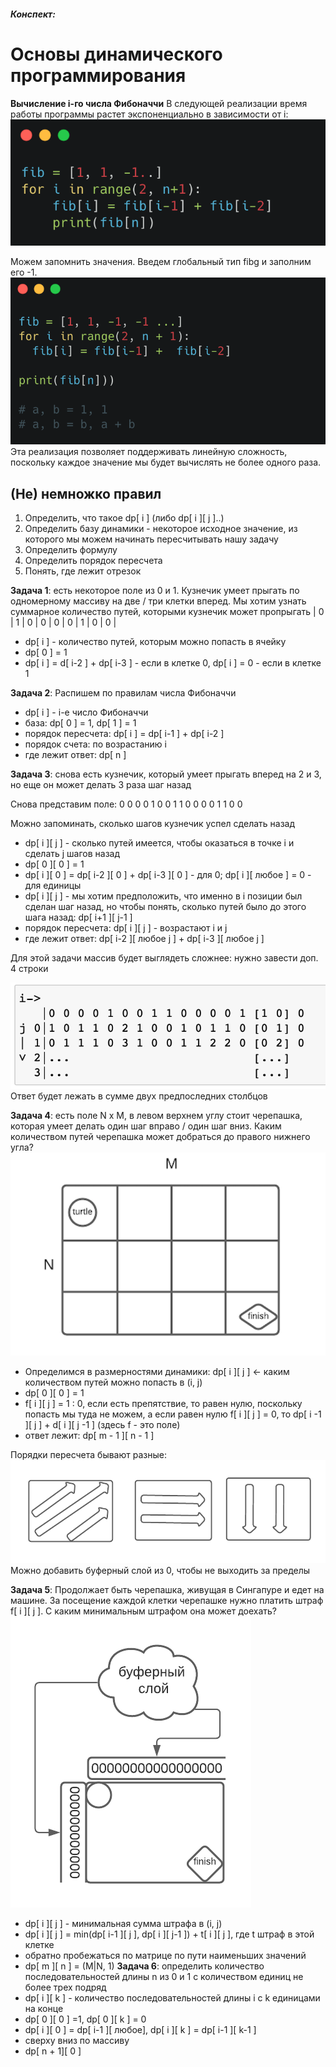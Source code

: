 
##### Конспект:

 # Основы динамического программирования
 **Вычисление i-го числа Фибоначчи**
 В следующей реализации время работы программы растет экспоненциально в зависимости от i:
 ![](images/1.png)

 Можем запомнить значения. Введем глобальный тип fibg и заполним его -1. 
 ![](images/2.png)
 Эта реализация позволяет поддерживать линейную сложность, поскольку каждое значение мы будет вычислять не более одного раза. 

 ## (Не) немножко правил
 1. Определить, что такое dp[ i ] (либо dp[ i ][ j ]..)
 2. Определить базу динамики - некоторое исходное значение, из которого мы можем начинать пересчитывать нашу задачу
 3. Определить формулу
 4. Определить порядок пересчета
 5. Понять, где лежит отрезок

 **Задача 1**: есть некоторое поле из 0 и 1. 
 Кузнечик умеет прыгать по одномерному массиву на две / три клетки вперед. 
 Мы хотим узнать суммарное количество путей, которыми кузнечик может пропрыгать
 | 0 | 1 | 0 | 0 | 0 | 0 | 1 | 0 | 0 |

 - dp[ i ] - количество путей, которым можно попасть в ячейку
 - dp[ 0 ] = 1
 - dp[ i ] = d[ i-2 ] + dp[ i-3 ] - если в клетке 0, dp[ i ] = 0 - если в клетке 1

 **Задача 2**: Распишем по правилам числа Фибоначчи

 - dp[ i ] - i-е число Фибоначчи
 - база: dp[ 0 ] = 1, dp[ 1 ] = 1
 - порядок пересчета: dp[ i ] = dp[ i-1 ] + dp[ i-2 ]
 - порядок счета: по возрастанию i 
 - где лежит ответ: dp[ n ]

 **Задача 3**: снова есть кузнечик, который умеет прыгать вперед на 2 и 3, но еще он может делать 3 раза шаг назад

 Снова представим поле:
 0 0 0 0 1 0 0 1 1 0 0 0 0 1 1 0 0

 Можно запоминать, сколько шагов кузнечик успел сделать назад

 - dp[ i ][ j ] - сколько путей имеется, чтобы оказаться в точке i и сделать j  шагов назад
 - dp[ 0 ][ 0 ] = 1
 - dp[ i ][ 0 ] = dp[ i-2 ][ 0 ] + dp[ i-3 ][ 0 ] - для 0; dp[ i ][ любое ] = 0 - для единицы
 - dp[ i ][ j ] - мы хотим предположить, что именно в i позиции был сделан шаг назад, но чтобы понять, сколько путей было до этого шага назад: dp[ i+1 ][ j-1 ]
 - порядок пересчета: dp[ i ][ j ] - возрастают i и  j
 - где лежит ответ: dp[ i-2 ][ любое j ] + dp[ i-3 ][ любое j ]

 Для этой задачи массив будет выглядеть сложнее: нужно завести доп. 4 строки

 ![](images/5.png)
 Ответ будет лежать в сумме двух предпоследних столбцов

 **Задача 4**: есть поле N x M, в левом верхнем углу стоит черепашка, которая умеет делать один шаг вправо / один шаг вниз. 
 Каким количеством путей черепашка может добраться до правого нижнего угла?
 ![](images/6.png)
 - Определимся в размерностями динамики: dp[ i ][ j ] <- каким количеством путей можно попасть в (i, j) 
 - dp[ 0 ][ 0 ] = 1
 - f[ i ][ j ] = 1 : 0, если есть препятствие, то равен нулю, поскольку попасть мы туда не можем, а если равен нулю f[ i ][ j ] = 0, то dp[ i -1 ][ j ] + d[ i ][ j -1 ] (здесь f - это поле)
 - ответ лежит: dp[ m - 1 ][ n - 1 ]

 Порядки пересчета бывают разные:
 ![](images/7.png)
 Можно добавить буферный слой из 0, чтобы не выходить за пределы

 **Задача 5**: Продолжает быть черепашка, живущая в Сингапуре и едет на машине. 
 За посещение каждой клетки черепашке нужно платить штраф f[ i ][ j ]. С каким минимальным штрафом она может доехать?
 ![](images/8.png)
 - dp[ i ][ j ] - минимальная сумма штрафа в (i, j)
 - dp[ i ][ j ] = min(dp[ i-1 ][ j ], dp[ i ][ j-1 ]) + t[ i ][ j ], где t штраф в этой клетке
 - обратно пробежаться по матрице по пути наименьших значений
 - dp[ m ][ n ] = (M|N, 1)
 **Задача 6**: определить количество последовательностей длины n из 0 и 1 с количеством единиц не более трех подряд
 - dp[ i ][ k ] - количество последовательностей длины i с k единицами на конце
 - dp[ 0 ][ 0 ] =1, dp[ 0 ][ k ] = 0
 - dp[ i ][ 0 ] = dp[ i-1 ][ любое], dp[ i ][ k ] = dp[ i-1 ][ k-1 ]
 - сверху вниз по массиву
 - dp[ n + 1][ 0 ]
